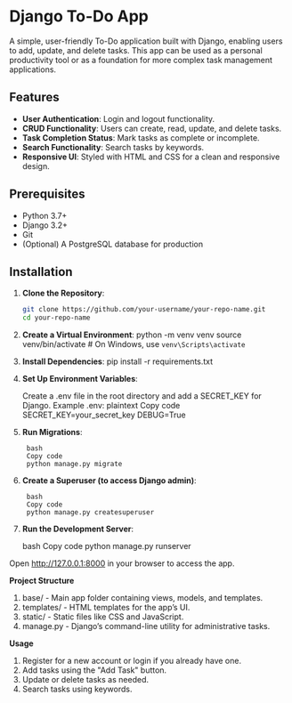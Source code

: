 # Django To-Do App

A simple, user-friendly To-Do application built with Django, enabling users to add, update, and delete tasks. This app can be used as a personal productivity tool or as a foundation for more complex task management applications.

## Features

- **User Authentication**: Login and logout functionality.
- **CRUD Functionality**: Users can create, read, update, and delete tasks.
- **Task Completion Status**: Mark tasks as complete or incomplete.
- **Search Functionality**: Search tasks by keywords.
- **Responsive UI**: Styled with HTML and CSS for a clean and responsive design.

## Prerequisites

- Python 3.7+
- Django 3.2+
- Git
- (Optional) A PostgreSQL database for production

## Installation

1. **Clone the Repository**:
   ```bash
   git clone https://github.com/your-username/your-repo-name.git
   cd your-repo-name

2. **Create a Virtual Environment**:
    python -m venv venv
    source venv/bin/activate  # On Windows, use `venv\Scripts\activate`

3. **Install Dependencies**:
    pip install -r requirements.txt

4. **Set Up Environment Variables**:

    Create a .env file in the root directory and add a SECRET_KEY for Django.
    Example .env:
        plaintext
        Copy code
        SECRET_KEY=your_secret_key
        DEBUG=True

5. **Run Migrations**:

        bash
        Copy code
        python manage.py migrate

6. **Create a Superuser (to access Django admin)**:

        bash
        Copy code
        python manage.py createsuperuser

7. **Run the Development Server**:

    bash
    Copy code
    python manage.py runserver


Open http://127.0.0.1:8000 in your browser to access the app.

**Project Structure**
1) base/ - Main app folder containing views, models, and templates.
2) templates/ - HTML templates for the app’s UI.
3) static/ - Static files like CSS and JavaScript.
4) manage.py - Django’s command-line utility for administrative tasks.

**Usage**
1) Register for a new account or login if you already have one.
2) Add tasks using the "Add Task" button.
3) Update or delete tasks as needed.
4) Search tasks using keywords.

